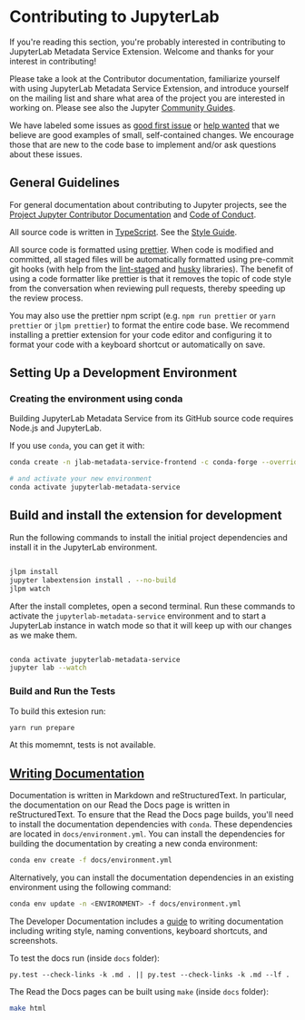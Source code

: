 # Contributing to JupyterLab

If you're reading this section, you're probably interested in contributing to
JupyterLab Metadata Service Extension. Welcome and thanks for your interest in contributing!

Please take a look at the Contributor documentation, familiarize yourself with
using JupyterLab Metadata Service Extension, and introduce yourself on the mailing list and share
what area of the project you are interested in working on. Please see also the
Jupyter [Community Guides](https://jupyter.readthedocs.io/en/latest/community/content-community.html).

We have labeled some issues as [good first issue](https://github.com/jupyterlab/jupyterlab-metadata-service/issues?q=is%3Aopen+is%3Aissue+label%3A%22good+first+issue%22) or [help wanted](https://github.com/jupyterlab/jupyterlab-metadata-service/issues?q=is%3Aissue+is%3Aopen+label%3A%22help+wanted%22)
that we believe are good examples of small, self-contained changes.
We encourage those that are new to the code base to implement and/or ask
questions about these issues.

## General Guidelines

For general documentation about contributing to Jupyter projects, see the
[Project Jupyter Contributor Documentation](https://jupyter.readthedocs.io/en/latest/contributor/content-contributor.html) and [Code of Conduct](https://github.com/jupyter/governance/blob/master/conduct/code_of_conduct.md).

All source code is written in
[TypeScript](http://www.typescriptlang.org/Handbook). See the [Style
Guide](https://github.com/jupyterlab/jupyterlab/wiki/TypeScript-Style-Guide).

All source code is formatted using [prettier](https://prettier.io).
When code is modified and committed, all staged files will be automatically
formatted using pre-commit git hooks (with help from the
[lint-staged](https://github.com/okonet/lint-staged) and
[husky](https://github.com/typicode/husky) libraries). The benefit of using a
code formatter like prettier is that it removes the topic of code style from the conversation
when reviewing pull requests, thereby speeding up the review process.

You may also use the prettier npm script (e.g. `npm run prettier` or `yarn prettier` or `jlpm prettier`) to format the entire code base. We recommend
installing a prettier
extension for your code editor and configuring it to format your code with
a keyboard shortcut or automatically on save.

## Setting Up a Development Environment

### Creating the environment using conda

Building JupyterLab Metadata Service from its GitHub source code requires Node.js and JupyterLab.

If you use `conda`, you can get it with:

```bash
conda create -n jlab-metadata-service-frontend -c conda-forge --override-channels nodejs jupyterlab

# and activate your new environment
conda activate jupyterlab-metadata-service

```

## Build and install the extension for development

Run the following commands to install the initial project dependencies and install it in the JupyterLab environment.

```bash

jlpm install
jupyter labextension install . --no-build
jlpm watch

```

After the install completes, open a second terminal. Run these commands to activate the `jupyterlab-metadata-service`
environment and to start a JupyterLab instance in watch mode so that it will keep up with our changes as we make them.

```bash

conda activate jupyterlab-metadata-service
jupyter lab --watch

```

### Build and Run the Tests

To build this extesion run:

```bash
yarn run prepare
```

At this momemnt, tests is not available.

## [Writing Documentation](#writing-documenation)

Documentation is written in Markdown and reStructuredText. In particular, the documentation on our Read the Docs page is written in reStructuredText. To ensure that the Read the Docs page builds, you'll need to install the documentation dependencies with `conda`. These dependencies are located in `docs/environment.yml`. You can install the dependencies for building the documentation by creating a new conda environment:

```bash
conda env create -f docs/environment.yml
```

Alternatively, you can install the documentation dependencies in an existing environment using the following command:

```bash
conda env update -n <ENVIRONMENT> -f docs/environment.yml
```

The Developer Documentation includes a [guide](http://jupyterlab.readthedocs.io/en/latest/developer/documentation.html) to writing documentation including writing style, naming conventions, keyboard shortcuts, and screenshots.

To test the docs run (inside `docs` folder):

```
py.test --check-links -k .md . || py.test --check-links -k .md --lf .
```

The Read the Docs pages can be built using `make` (inside `docs` folder):

```bash
make html
```
